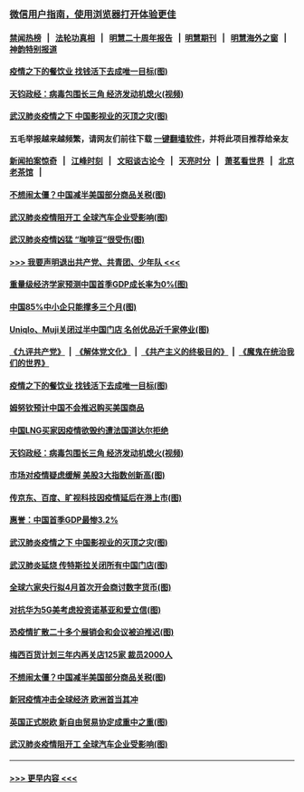 ### [微信用户指南，使用浏览器打开体验更佳](https://github.com/gfw-breaker/banned-news1/blob/master/indexes/wechat-guide.md?t=0)
#### [禁闻热榜](热点新闻.md?t=0)  &nbsp;&nbsp;|&nbsp;&nbsp; [法轮功真相](https://github.com/gfw-breaker/truth/blob/master/README.md?t=0) &nbsp;&nbsp;|&nbsp;&nbsp; [明慧二十周年报告](https://github.com/gfw-breaker/mh-reports/blob/master/README.md?t=0) &nbsp;&nbsp;|&nbsp;&nbsp;[明慧期刊](https://github.com/gfw-breaker/mh-qikan) &nbsp;&nbsp;|&nbsp;&nbsp; [明慧海外之窗](https://github.com/gfw-breaker/mh-news/blob/master/README.md?t=0) &nbsp;&nbsp;|&nbsp;&nbsp; [神韵特别报道](https://github.com/gfw-breaker/mh-news/blob/master/shenyun.md?t=0)
#### [疫情之下的餐饮业 找钱活下去成唯一目标(图)](../pages/p5/922357.md?t=02081302) 
#### [天钧政经：病毒包围长三角 经济发动机熄火(视频)](../pages/p5/922286.md?t=02081302) 
#### [武汉肺炎疫情之下 中国影视业的灭顶之灾(图)](../pages/p5/922234.md?t=02081302) 
#### 五毛举报越来越频繁，请网友们前往下载 [一键翻墙软件](https://github.com/gfw-breaker/ssr-accounts)，并将此项目推荐给亲友
#### [新闻拍案惊奇](https://github.com/gfw-breaker/banned-news1/blob/master/pages/link4.md) &nbsp;&nbsp;|&nbsp;&nbsp; [江峰时刻](https://github.com/gfw-breaker/banned-news1/blob/master/pages/link4.md) &nbsp;&nbsp;|&nbsp;&nbsp; [文昭谈古论今](https://github.com/gfw-breaker/banned-news1/blob/master/pages/link4.md) &nbsp;&nbsp;|&nbsp;&nbsp; [天亮时分](https://github.com/gfw-breaker/banned-news1/blob/master/pages/link4.md) &nbsp;&nbsp;|&nbsp;&nbsp; [萧茗看世界](https://github.com/gfw-breaker/banned-news1/blob/master/pages/link4.md) &nbsp;&nbsp;|&nbsp;&nbsp; [北京老茶馆](https://github.com/gfw-breaker/banned-news1/blob/master/pages/link4.md) &nbsp;&nbsp;|&nbsp;&nbsp; 
#### [不想闹太僵？中国减半美国部分商品关税(图)](../pages/p5/922166.md?t=02081302) 
#### [武汉肺炎疫情阻开工 全球汽车企业受影响(图)](../pages/p5/922129.md?t=02081302) 
#### [武汉肺炎疫情凶猛 “咖啡豆”很受伤(图)](../pages/p5/922148.md?t=02081302) 
#### [>>> 我要声明退出共产党、共青团、少年队 <<<](https://github.com/begood0513/goodnews/blob/master/quit/letter.md) 
#### [重量级经济学家预测中国首季GDP成长率为0%(图)](../pages/p5/922367.md?t=02081302) 
#### [中国85%中小企只能撑多三个月(图)](../pages/p5/922363.md?t=02081302) 
#### [Uniqlo、Muji关闭过半中国门店 名创优品近千家停业(图)](../pages/p5/922362.md?t=02081302) 
#### [《九评共产党》](https://github.com/begood0513/9ping.md/blob/master/README.md) &nbsp;|&nbsp; [《解体党文化》](../../../../jtdwh.md/blob/master/README.md)  &nbsp;|&nbsp; [《共产主义的终极目的》](../../../../gczydzjmd.md/blob/master/README.md) &nbsp;|&nbsp; [《魔鬼在统治我们的世界》](../../../../mgztzwmdsj.md/blob/master/README.md) 
#### [疫情之下的餐饮业 找钱活下去成唯一目标(图)](../pages/p5/922357.md?t=02081302) 
#### [姆努钦预计中国不会推迟购买美国商品](../pages/p5/922296.md?t=02081302) 
#### [中国LNG买家因疫情欲毁约遭法国道达尔拒绝](../pages/p5/922295.md?t=02081302) 
#### [天钧政经：病毒包围长三角 经济发动机熄火(视频)](../pages/p5/922286.md?t=02081302) 
#### [市场对疫情疑虑缓解 美股3大指数创新高(图)](../pages/p5/922255.md?t=02081302) 
#### [传京东、百度、旷视科技因疫情延后在港上市(图)](../pages/p5/922237.md?t=02081302) 
#### [惠誉：中国首季GDP最惨3.2%](../pages/p5/922236.md?t=02081302) 
#### [武汉肺炎疫情之下 中国影视业的灭顶之灾(图)](../pages/p5/922234.md?t=02081302) 
#### [武汉肺炎延烧 传特斯拉关闭所有中国门店(图)](../pages/p5/922232.md?t=02081302) 
#### [全球六家央行拟4月首次开会商讨数字货币(图)](../pages/p5/922229.md?t=02081302) 
#### [对抗华为5G美考虑投资诺基亚和爱立信(图)](../pages/p5/922223.md?t=02081302) 
#### [恐疫情扩散二十多个展销会和会议被迫推迟(图)](../pages/p5/922219.md?t=02081302) 
#### [梅西百货计划三年内再关店125家 裁员2000人](../pages/p5/922196.md?t=02081302) 
#### [不想闹太僵？中国减半美国部分商品关税(图)](../pages/p5/922166.md?t=02081302) 
#### [新冠疫情冲击全球经济 欧洲首当其冲](../pages/p5/922158.md?t=02081302) 
#### [英国正式脱欧 新自由贸易协定成重中之重(图)](../pages/p5/922156.md?t=02081302) 
#### [武汉肺炎疫情阻开工 全球汽车企业受影响(图)](../pages/p5/922129.md?t=02081302) 

----
#### [ >>> 更早内容 <<< ](../indexes/p5-earlier.md)
